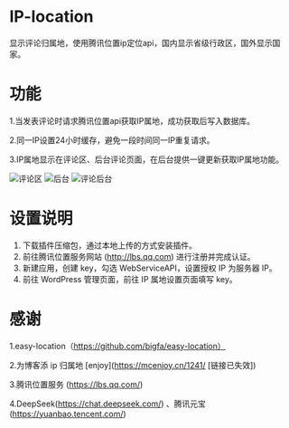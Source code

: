 # IP-location
显示评论归属地，使用腾讯位置ip定位api，国内显示省级行政区，国外显示国家。


# 功能
1.当发表评论时请求腾讯位置api获取IP属地，成功获取后写入数据库。

2.同一IP设置24小时缓存，避免一段时间同一IP重复请求。

3.IP属地显示在评论区、后台评论页面，在后台提供一键更新获取IP属地功能。

![评论区](https://cdn.suiyil.cn/blog/uploads/2025/06/image-4.png "评论区")
![后台](https://cdn.suiyil.cn/blog/uploads/2025/06/image-2.png "后台")
![评论后台](https://cdn.suiyil.cn/blog/uploads/2025/06/image-3.png "评论后台")


# 设置说明
1. 下载插件压缩包，通过本地上传的方式安装插件。
2. 前往腾讯位置服务网站 (http://lbs.qq.com) 进行注册并完成认证。
3. 新建应用，创建 key，勾选 WebServiceAPI，设置授权 IP 为服务器 IP。
4. 前往 WordPress 管理页面，前往 IP 属地设置页面填写 key。

# 感谢
1.easy-location（https://github.com/bigfa/easy-location）

2.为博客添 ip 归属地 [enjoy](https://mcenjoy.cn/1241/ [链接已失效])

3.腾讯位置服务 (https://lbs.qq.com/)

4.DeepSeek(https://chat.deepseek.com/) 、腾讯元宝 (https://yuanbao.tencent.com/)
